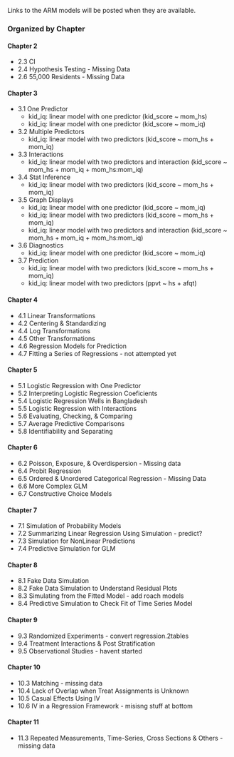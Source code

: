 Links to the ARM models will be posted when they are available.

### Organized by Chapter
#### Chapter 2
 * 2.3 CI
 * 2.4 Hypothesis Testing - Missing Data
 * 2.6 55,000 Residents - Missing Data

#### Chapter 3
 * 3.1 One Predictor
   * kid_iq: linear model with one predictor (kid_score ~ mom_hs)
   * kid_iq: linear model with one predictor (kid_score ~ mom_iq)
 * 3.2 Multiple Predictors
   * kid_iq: linear model with two predictors (kid_score ~ mom_hs + mom_iq)
 * 3.3 Interactions
   * kid_iq: linear model with two predictors and interaction (kid_score ~ mom_hs + mom_iq + mom_hs:mom_iq)
 * 3.4 Stat Inference
   * kid_iq: linear model with two predictors (kid_score ~ mom_hs + mom_iq)
 * 3.5 Graph Displays
   * kid_iq: linear model with one predictor (kid_score ~ mom_iq)
   * kid_iq: linear model with two predictors (kid_score ~ mom_hs + mom_iq)
   * kid_iq: linear model with two predictors and interaction (kid_score ~ mom_hs + mom_iq + mom_hs:mom_iq)
 * 3.6 Diagnostics
   * kid_iq: linear model with one predictor (kid_score ~ mom_iq)
 * 3.7 Prediction
   * kid_iq: linear model with two predictors (kid_score ~ mom_hs + mom_iq)
   * kid_iq: linear model with two predictors (ppvt ~ hs + afqt)

#### Chapter 4
  * 4.1 Linear Transformations
  * 4.2 Centering & Standardizing
  * 4.4 Log Transformations
  * 4.5 Other Transformations
  * 4.6 Regression Models for Prediction
  * 4.7 Fitting a Series of Regressions - not attempted yet

#### Chapter 5
  * 5.1 Logistic Regression with One Predictor
  * 5.2 Interpreting Logistic Regression Coeficients
  * 5.4 Logistic Regression Wells in Bangladesh
  * 5.5 Logistic Regression with Interactions
  * 5.6 Evaluating, Checking, & Comparing
  * 5.7 Average Predictive Comparisons
  * 5.8 Identifiability and Separating

#### Chapter 6
  * 6.2 Poisson, Exposure, & Overdispersion - Missing data
  * 6.4 Probit Regression
  * 6.5 Ordered & Unordered Categorical Regression - Missing Data
  * 6.6 More Complex GLM
  * 6.7 Constructive Choice Models

#### Chapter 7
  * 7.1 Simulation of Probability Models
  * 7.2 Summarizing Linear Regression Using Simulation - predict?
  * 7.3 Simulation for NonLinear Predictions
  * 7.4 Predictive Simulation for GLM

#### Chapter 8
  * 8.1 Fake Data Simulation
  * 8.2 Fake Data Simulation to Understand Residual Plots
  * 8.3 Simulating from the Fitted Model - add roach models
  * 8.4 Predictive Simulation to Check Fit of Time Series Model

#### Chapter 9
  * 9.3 Randomized Experiments - convert regression.2tables
  * 9.4 Treatment Interactions & Post Stratification
  * 9.5 Observational Studies - havent started

#### Chapter 10
  * 10.3 Matching - missing data
  * 10.4 Lack of Overlap when Treat Assignments is Unknown
  * 10.5 Casual Effects Using IV
  * 10.6 IV in a Regression Framework - misisng stuff at bottom

#### Chapter 11
  * 11.3 Repeated Measurements, Time-Series, Cross Sections & Others - missing data